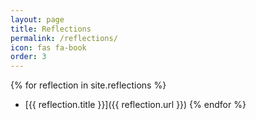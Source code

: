 ```yaml
---
layout: page
title: Reflections
permalink: /reflections/
icon: fas fa-book
order: 3
---
```

{% for reflection in site.reflections %}
- [{{ reflection.title }}]({{ reflection.url }})
{% endfor %}
